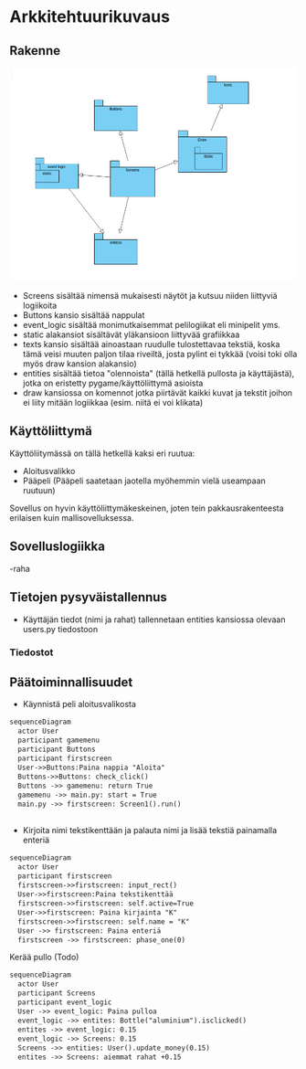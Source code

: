 # Arkkitehtuurikuvaus

## Rakenne
![pakkausrakenne](pakkaus.png)
- Screens sisältää nimensä mukaisesti näytöt ja kutsuu niiden liittyviä logiikoita
- Buttons kansio sisältää nappulat
- event_logic sisältää monimutkaisemmat pelilogiikat eli minipelit yms.
- static alakansiot sisältävät yläkansioon liittyvää grafiikkaa
- texts kansio sisältää ainoastaan ruudulle tulostettavaa tekstiä, koska tämä veisi muuten paljon tilaa riveiltä, josta pylint ei tykkää (voisi toki olla myös draw kansion alakansio)
- entities sisältää tietoa "olennoista" (tällä hetkellä pullosta ja käyttäjästä), jotka on eristetty pygame/käyttöliittymä asioista
- draw kansiossa on komennot jotka piirtävät kaikki kuvat ja tekstit joihon ei liity mitään logiikkaa (esim. niitä ei voi klikata)
## Käyttöliittymä
Käyttöliitymässä on tällä hetkellä kaksi eri ruutua:

- Aloitusvalikko
- Pääpeli (Pääpeli saatetaan jaotella myöhemmin vielä useampaan ruutuun)

Sovellus on hyvin käyttöliittymäkeskeinen, joten tein pakkausrakenteesta erilaisen kuin mallisovelluksessa.
## Sovelluslogiikka
-raha


## Tietojen pysyväistallennus
- Käyttäjän tiedot (nimi ja rahat) tallennetaan entities kansiossa olevaan users.py tiedostoon
### Tiedostot

## Päätoiminnallisuudet
- Käynnistä peli aloitusvalikosta
```mermaid
sequenceDiagram
  actor User
  participant gamemenu
  participant Buttons
  participant firstscreen
  User->>Buttons:Paina nappia "Aloita"
  Buttons->>Buttons: check_click()
  Buttons ->> gamemenu: return True
  gamemenu ->> main.py: start = True
  main.py ->> firstscreen: Screen1().run()
  
```
- Kirjoita nimi tekstikenttään ja palauta nimi ja lisää tekstiä painamalla enteriä
```mermaid
sequenceDiagram
  actor User
  participant firstscreen
  firstscreen->>firstscreen: input_rect()
  User->>firstscreen:Paina tekstikenttää
  firstscreen->>firstscreen: self.active=True
  User->>firstscreen: Paina kirjainta "K"
  firstscreen->>firstscreen: self.name = "K"
  User ->> firstscreen: Paina enteriä
  firstscreen ->> firstscreen: phase_one(0)
```
Kerää pullo (Todo)
```mermaid
sequenceDiagram
  actor User
  participant Screens
  participant event_logic
  User ->> event_logic: Paina pulloa
  event_logic ->> entites: Bottle("aluminium").isclicked()
  entites ->> event_logic: 0.15
  event_logic ->> Screens: 0.15
  Screens ->> entities: User().update_money(0.15)
  entites ->> Screens: aiemmat rahat +0.15

  

```



